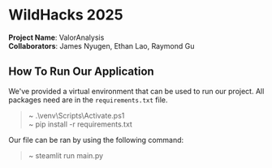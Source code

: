 # WildHacks 2025
**Project Name**: ValorAnalysis<br>
**Collaborators**: James Nyugen, Ethan Lao, Raymond Gu<br>


## How To Run Our Application
We've provided a virtual environment that can be used to run our project. All packages need are in the `requirements.txt` file.
> ~ .\venv\Scripts\Activate.ps1<br>
> ~ pip install -r requirements.txt

Our file can be ran by using the following command:
> ~ steamlit run main.py